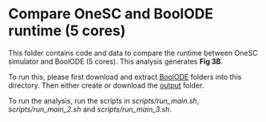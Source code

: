 # Compare OneSC and BoolODE runtime (5 cores)
This folder contains code and data to compare the runtime between OneSC simulator and BoolODE (5 cores). This analysis generates **Fig 3B**. 

To run this, please first download and extract [BoolODE](https://cnobjects.s3.amazonaws.com/OneSC/manuscript_github_data/benchmark_simulators_parallel_time/BoolODE.tar.gz) folders into this directory. Then either create or download the [output](https://cnobjects.s3.amazonaws.com/OneSC/manuscript_github_data/benchmark_simulators_parallel_time/output.tar.gz) folder. 

To run the analysis, run the scripts in *scripts/run_main.sh*, *scripts/run_main_2.sh* and *scripts/run_main_3.sh*. 